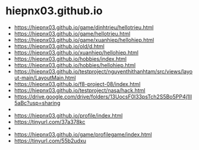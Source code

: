 # hiepnx03.github.io 
- https://hiepnx03.github.io/game/dinhtrieu/hellotrieu.html
- https://hiepnx03.github.io/game/hellotrieu.html
- https://hiepnx03.github.io/game/xuanhiep/hellohiep.html
- https://hiepnx03.github.io/old/d.html
- https://hiepnx03.github.io/xuanhiep/hellohiep.html
- https://hiepnx03.github.io/hobbies/index.html
- https://hiepnx03.github.io/hobbies/hellohiep.html
- https://hiepnx03.github.io/testproject/nguyenthithanhtam/src/views/layout-main/LayoutMain.html
- https://hiepnx03.github.io/f8-project-08/index.html
- https://hiepnx03.github.io/testproject/nasa/hack.html
- https://drive.google.com/drive/folders/13UocsF0l33psTch2S5Bo5PP4j1II5aBc?usp=sharing
- 
- https://hiepnx03.github.io/profile/index.html
- https://tinyurl.com/37a378kc
- 
- https://hiepnx03.github.io/game/profilegame/index.html
- https://tinyurl.com/55b2udxu
